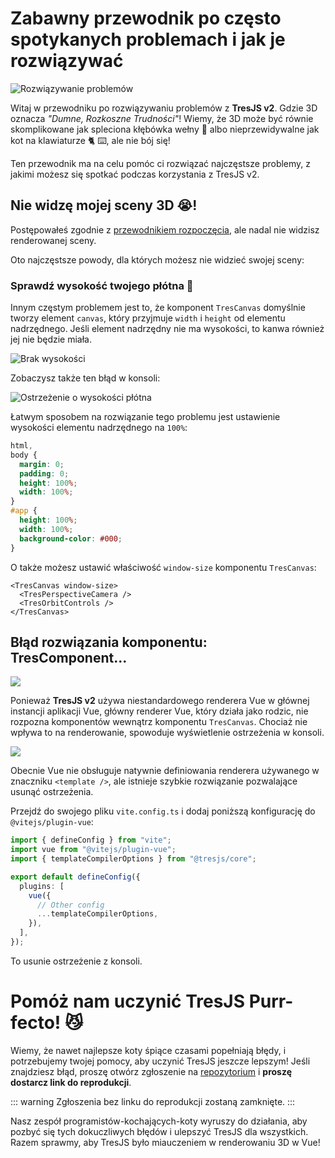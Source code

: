 # Zabawny przewodnik po często spotykanych problemach i jak je rozwiązywać

![Rozwiązywanie problemów](https://media.giphy.com/media/LHZyixOnHwDDy/giphy.gif)

Witaj w przewodniku po rozwiązywaniu problemów z **TresJS v2**. Gdzie 3D oznacza _"Dumne, Rozkoszne Trudności"_! Wiemy, że 3D może być równie skomplikowane jak spleciona kłębówka wełny 🧶 albo nieprzewidywalne jak kot na klawiaturze 🐈 ⌨️, ale nie bój się!

Ten przewodnik ma na celu pomóc ci rozwiązać najczęstsze problemy, z jakimi możesz się spotkać podczas korzystania z TresJS v2.

## Nie widzę mojej sceny 3D 😭!

Postępowałeś zgodnie z [przewodnikiem rozpoczęcia](/guide/getting-started.md), ale nadal nie widzisz renderowanej sceny.

Oto najczęstsze powody, dla których możesz nie widzieć swojej sceny:

### Sprawdź wysokość twojego płótna 📏

Innym częstym problemem jest to, że komponent `TresCanvas` domyślnie tworzy element `canvas`, który przyjmuje `width` i `height` od elementu nadrzędnego. Jeśli element nadrzędny nie ma wysokości, to kanwa również jej nie będzie miała.

![Brak wysokości](/canvas-height.png)

Zobaczysz także ten błąd w konsoli:

![Ostrzeżenie o wysokości płótna](/canvas-height-warning.png)

Łatwym sposobem na rozwiązanie tego problemu jest ustawienie wysokości elementu nadrzędnego na `100%`:

```css
html,
body {
  margin: 0;
  padding: 0;
  height: 100%;
  width: 100%;
}
#app {
  height: 100%;
  width: 100%;
  background-color: #000;
}
```

O także możesz ustawić właściwość `window-size` komponentu `TresCanvas`:

```vue
<TresCanvas window-size>
  <TresPerspectiveCamera />
  <TresOrbitControls />
</TresCanvas>
```

## Błąd rozwiązania komponentu: TresComponent...

![](/failed-to-resolve-component.png)

Ponieważ **TresJS v2** używa niestandardowego renderera Vue w głównej instancji aplikacji Vue, główny renderer Vue, który działa jako rodzic, nie rozpozna komponentów wewnątrz komponentu `TresCanvas`. Chociaż nie wpływa to na renderowanie, spowoduje wyświetlenie ostrzeżenia w konsoli.

![](/failed-to-resolve-component.png)

Obecnie Vue nie obsługuje natywnie definiowania renderera używanego w znaczniku `<template />`, ale istnieje szybkie rozwiązanie pozwalające usunąć ostrzeżenia.

Przejdź do swojego pliku `vite.config.ts` i dodaj poniższą konfigurację do `@vitejs/plugin-vue`:

```ts
import { defineConfig } from "vite";
import vue from "@vitejs/plugin-vue";
import { templateCompilerOptions } from "@tresjs/core";

export default defineConfig({
  plugins: [
    vue({
      // Other config
      ...templateCompilerOptions,
    }),
  ],
});
```

To usunie ostrzeżenie z konsoli.

# Pomóż nam uczynić TresJS Purr-fecto! 😼

Wiemy, że nawet najlepsze koty śpiące czasami popełniają błędy, i potrzebujemy twojej pomocy, aby uczynić TresJS jeszcze lepszym! Jeśli znajdziesz błąd, proszę otwórz zgłoszenie na [repozytorium](https://github.com/Tresjs/playground) i **proszę dostarcz link do reprodukcji**.

::: warning
Zgłoszenia bez linku do reprodukcji zostaną zamknięte.
:::

Nasz zespół programistów-kochających-koty wyruszy do działania, aby pozbyć się tych dokuczliwych błędów i ulepszyć TresJS dla wszystkich. Razem sprawmy, aby TresJS było miauczeniem w renderowaniu 3D w Vue!
